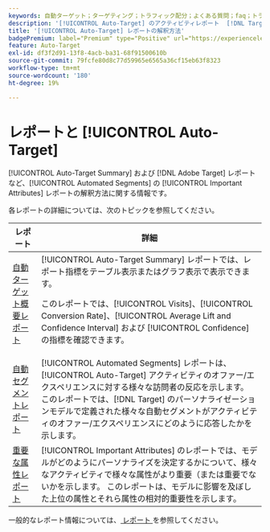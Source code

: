 ```yaml
---
keywords: 自動ターゲット；ターゲティング；トラフィック配分；よくある質問；faq；トラブルシューティング；トラブルシューティング；レポート；レポート；自動ターゲット概要レポート；概要レポート；自動セグメント；重要な属性
description: '[!UICONTROL Auto-Target] のアクティビティレポート  [!DNL Target] 解釈する方法を説明します。'
title: '[!UICONTROL Auto-Target] レポートの解釈方法'
badgePremium: label="Premium" type="Positive" url="https://experienceleague.adobe.com/docs/target/using/introduction/intro.html?lang=ja#premium newtab=true" tooltip="Target Premium に含まれる機能を確認してください。"
feature: Auto-Target
exl-id: df3f2d91-13f8-4acb-ba31-68f91500610b
source-git-commit: 79fcfe80d8c77d59965e6565a36cf15eb63f8323
workflow-type: tm+mt
source-wordcount: '180'
ht-degree: 19%

---
```


# レポートと [!UICONTROL Auto-Target]

[!UICONTROL Auto-Target Summary] および [!DNL Adobe Target] レポートなど、[!UICONTROL Automated Segments] の [!UICONTROL Important Attributes] レポートの解釈方法に関する情報です。

各レポートの詳細については、次のトピックを参照してください。

| レポート | 詳細 |
| --- | --- |
| [自動ターゲット概要レポート](/help/main/c-reports/personalization-reports/auto-target-summary-report.md) | [!UICONTROL Auto-Target Summary] レポートでは、レポート指標をテーブル表示またはグラフ表示で表示できます。<P>このレポートでは、[!UICONTROL Visits]、[!UICONTROL Conversion Rate]、[!UICONTROL Average Lift and Confidence Interval] および [!UICONTROL Confidence] の指標を確認できます。 |
| [自動セグメントレポート](/help/main/c-reports/c-personalization-insights-reports/automated-segments-report.md) | [!UICONTROL Automated Segments] レポートは、[!UICONTROL Auto-Target] アクティビティのオファー/エクスペリエンスに対する様々な訪問者の反応を示します。 このレポートでは、[!DNL Target] のパーソナライゼーションモデルで定義された様々な自動セグメントがアクティビティのオファー/エクスペリエンスにどのように応答したかを示します。 |
| [重要な属性レポート](/help/main/c-reports/c-personalization-insights-reports/important-attributes-report.md) | [!UICONTROL Important Attributes] のレポートでは、モデルがどのようにパーソナライズを決定するかについて、様々なアクティビティで様々な属性がより重要（または重要でないかを示します。 このレポートは、モデルに影響を及ぼした上位の属性とそれら属性の相対的重要性を示します。 |

一般的なレポート情報については、[ レポート ](/help/main/c-reports/reports.md) を参照してください。
